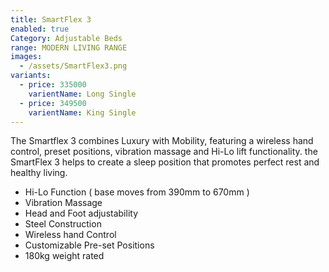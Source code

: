 ```yaml
---
title: SmartFlex 3
enabled: true
Category: Adjustable Beds
range: MODERN LIVING RANGE
images:
  - /assets/SmartFlex3.png
variants:
  - price: 335000
    varientName: Long Single
  - price: 349500
    varientName: King Single
---
```


The Smartflex 3 combines Luxury with Mobility, featuring a wireless hand control, preset positions, vibration massage and Hi-Lo lift functionality. the SmartFlex 3 helps to create a sleep position that promotes perfect rest and healthy living.
* Hi-Lo Function ( base moves from 390mm to 670mm )
* Vibration Massage
* Head and Foot adjustability
* Steel Construction
* Wireless hand Control
* Customizable Pre-set Positions
* 180kg weight rated
